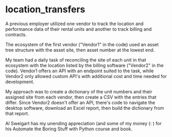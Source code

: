 # location_transfers

A previous employer utilized one vendor to track the location and performance data of their rental units and another to track billing and contracts.  

The ecosystem of the first vendor ("Vendor1" in the code) used an asset tree structure with the asset site, then asset number at the lowest end.   

My team had a daily task of reconciling the site of each unit in that ecosystem with the location listed by the billing software ("Vendor2" in the code).  Vendor1 offers an API with an endpoint suited to the task, while Vendor2 only allowed custom API's with additional cost and time needed for development.

My approach was to create a dictionary of the unit numbers and their assigned site from each vendor, then create a CSV with the entries that differ.  Since Vendor2 doesn't offer an API, there's code to navigate the desktop software, download an Excel report, then build the dictionary from that report.  

Al Sweigart has my unending appreciation (and some of my money (: ) for his Automate the Boring Stuff with Python course and book. 
